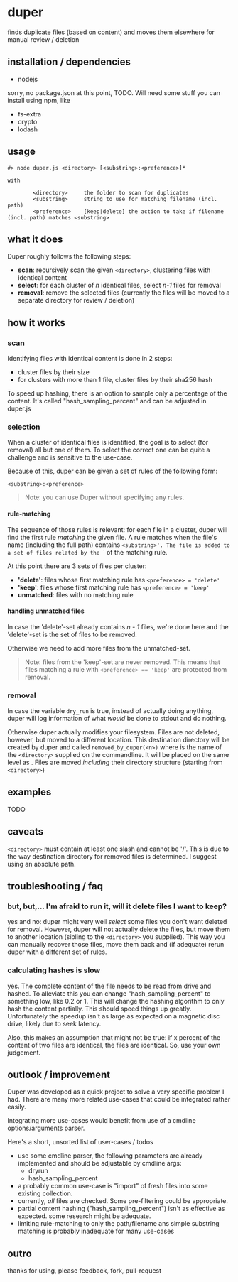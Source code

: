 # duper

finds duplicate files (based on content) and moves them elsewhere for manual review / deletion

## installation / dependencies

 * nodejs

sorry, no package.json at this point, TODO. Will need some stuff you can install using npm, like 

 * fs-extra
 * crypto
 * lodash

## usage

```
#> node duper.js <directory> [<substring>:<preference>]*

with

        <directory>     the folder to scan for duplicates
        <substring>     string to use for matching filename (incl. path)
        <preference>    [keep|delete] the action to take if filename (incl. path) matches <substring>

```

## what it does

Duper roughly follows the following steps:

 * **scan**: recursively scan the given `<directory>`, clustering files with identical content
 * **select**: for each cluster of *n* identical files, select *n-1* files for removal
 * **removal**: remove the selected files (currently the files will be moved to a separate directory for review / deletion)

## how it works

### scan

Identifying files with identical content is done in 2 steps:

 * cluster files by their size
 * for clusters with more than 1 file, cluster files by their sha256 hash

To speed up hashing, there is an option to sample only a percentage of the content. It's called "hash_sampling_percent" and can be adjusted in duper.js

### selection

When a cluster of identical files is identified, the goal is to select (for removal) all but one of them. To select the correct one can be quite a challenge and is sensitive to the use-case.

Because of this, duper can be given a set of rules of the following form:

```
<substring>:<preference>
```

> Note: you can use Duper without specifying any rules.

#### rule-matching

The sequence of those rules is relevant: for each file in a cluster, duper will find the first rule *matching* the given file. A rule matches when the file's name (including the full path) contains `<substring>'. The file is added to a set of files related by the `<preference>` of the matching rule. 

At this point there are 3 sets of files per cluster:

  * **'delete'**: files whose first matching rule has `<preference> = 'delete'`
  * **'keep'**: files whose first matching rule has `<preference> = 'keep'`
  * **unmatched**: files with no matching rule

#### handling unmatched files

In case the 'delete'-set already contains *n - 1* files, we're done here and the 'delete'-set is the set of files to be removed.

Otherwise we need to add more files from the unmatched-set. 

> Note: files from the 'keep'-set are never removed. This means that files matching a rule with `<preference> == 'keep'` are protected from removal.

### removal

In case the variable `dry_run` is true, instead of actually doing anything, duper will log information of what *would* be done to stdout and do nothing.

Otherwise duper actually modifies your filesystem. Files are not deleted, however, but moved to a different location. This destination directory will be created by duper and called `removed_by_duper(<n>)` where <n> is the name of the `<directory>` supplied on the commandline. It will be placed on the same level as <n>. Files are moved *including* their directory structure (starting from `<directory>`)

## examples

TODO

## caveats

`<directory>` must contain at least one slash and cannot be '/'. This is due to the way destination directory for removed files is determined. I suggest using an absolute path.

## troubleshooting / faq

### but, but,... I'm afraid to run it, will it delete files I want to keep?

yes and no: duper might very well *select* some files you don't want deleted for removal. However, duper will not actually delete the files, but move them to another location (sibling to the `<directory>` you supplied). This way you can manually recover those files, move them back and (if adequate) rerun duper with a different set of rules.

### calculating hashes is slow

yes. The complete content of the file needs to be read from drive and hashed. To alleviate this you can change "hash_sampling_percent" to something low, like 0.2 or 1. This will change the hashing algorithm to only hash the content partially. This should speed things up greatly. Unfortunately the speedup isn't as large as expected on a magnetic disc drive, likely due to seek latency.

Also, this makes an assumption that might not be true: if x percent of the content of two files are identical, the files are identical. So, use your own judgement.

## outlook / improvement

Duper was developed as a quick project to solve a very specific problem I had. There are many more related use-cases that could be integrated rather easily.

Integrating more use-cases would benefit from use of a cmdline options/arguments parser.

Here's a short, unsorted list of user-cases / todos

 * use some cmdline parser, the following parameters are already implemented and should be adjustable by cmdline args:
   * dryrun
   * hash_sampling_percent
 * a probably common use-case is "import" of fresh files into some existing collection.
 * currently, *all* files are checked. Some pre-filtering could be appropriate.
 * partial content hashing ("hash_sampling_percent") isn't as effective as expected. some research might be adequate.
 * limiting rule-matching to only the path/filename ans simple substring matching is probably inadequate for many use-cases

## outro

thanks for using, please feedback, fork, pull-request
